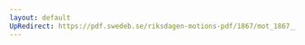 ```yaml
---
layout: default
UpRedirect: https://pdf.swedeb.se/riksdagen-motions-pdf/1867/mot_1867__ak__00199.pdf
---
```

